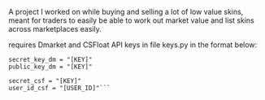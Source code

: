 A project I worked on while buying and selling a lot of low value skins, meant for traders to easily be able to work out market value and list skins across marketplaces easily.

requires Dmarket and CSFloat API keys in file keys.py in the format below:
```
secret_key_dm = "[KEY]"
public_key_dm = "[KEY]"

secret_csf = "[KEY]"
user_id_csf = "[USER_ID]"```
